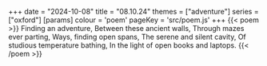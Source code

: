 +++
date = "2024-10-08"
title = "08.10.24"
themes = ["adventure"]
series = ["oxford"]
[params]
  colour = 'poem'
  pageKey = 'src/poem.js'
+++
{{< poem >}}
Finding an adventure,
Between these ancient walls,
Through mazes ever parting,
Ways, finding open spans,
The serene and silent cavity,
Of studious temperature bathing,
In the light of open books and laptops.
{{< /poem >}}